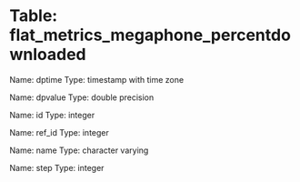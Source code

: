 Table: flat_metrics_megaphone_percentdownloaded
===============================================

Name: dptime
Type: timestamp with time zone

Name: dpvalue
Type: double precision

Name: id
Type: integer

Name: ref_id
Type: integer

Name: name
Type: character varying

Name: step
Type: integer

